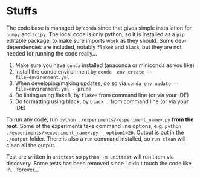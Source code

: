 # Stuffs

The code base is managed by `conda` since that gives simple installation for `numpy` and `scipy`.
The local code is only python, so it is installed as a `pip` editable package, to make sure imports work as they should.
Some dev-dependencies are included, notably `flake8` and `black`, but they are not needed for running the code really...

1. Make sure you have `conda` installed (anaconda or miniconda as you like)
1. Install the conda environment by `conda  env create --file=environment.yml`
1. When developing/making updates, do so via `conda env update --file=environment.yml --prune`
1. Do linting using flake8, by `flake8` from command line (or via your IDE)
1. Do formatting using black, by `black .` from command line (or via your IDE)

To run any code, run `python ./experiments/<experiment_name>.py` **from the root**.
Some of the experiments take command line options, e.g. `python ./experiments/<experiment_name>.py --option1=20`.
Output is put in the `./output` folder.
There is also a `run` command installed, so `run clean` will clean all the output.

Test are written in `unittest` so `python -m unittest` will run them via discovery. Some tests has been removed since I didn't touch the code like in... forever...
